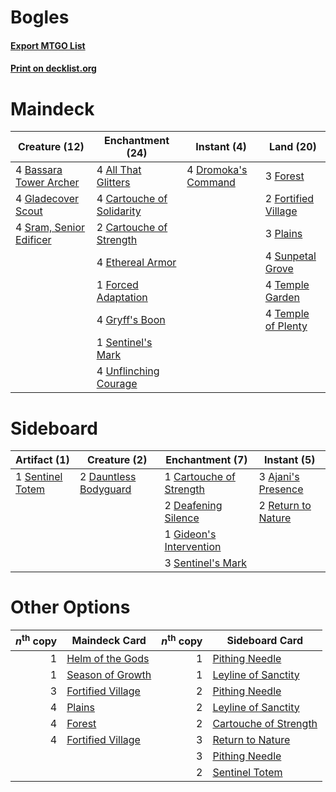 # Bogles

#### [Export MTGO List](../collection/Bogles/Bogles.txt)
#### [Print on decklist.org](http://decklist.org/?deckmain=4%09All%20That%20Glitters%0A4%09Bassara%20Tower%20Archer%0A4%09Cartouche%20of%20Solidarity%0A2%09Cartouche%20of%20Strength%0A4%09Dromoka's%20Command%0A4%09Ethereal%20Armor%0A1%09Forced%20Adaptation%0A3%09Forest%0A2%09Fortified%20Village%0A4%09Gladecover%20Scout%0A4%09Gryff's%20Boon%0A3%09Plains%0A1%09Sentinel's%20Mark%0A4%09Sram,%20Senior%20Edificer%0A4%09Sunpetal%20Grove%0A4%09Temple%20Garden%0A4%09Temple%20of%20Plenty%0A4%09Unflinching%20Courage&deckside=3%09Ajani's%20Presence%0A1%09Cartouche%20of%20Strength%0A2%09Dauntless%20Bodyguard%0A2%09Deafening%20Silence%0A1%09Gideon's%20Intervention%0A2%09Return%20to%20Nature%0A1%09Sentinel%20Totem%0A3%09Sentinel's%20Mark)
# Maindeck

|                                          Creature (12)                                           |                                          Enchantment (24)                                          |                                         Instant (4)                                          |                                          Land (20)                                           |
|--------------------------------------------------------------------------------------------------|----------------------------------------------------------------------------------------------------|----------------------------------------------------------------------------------------------|----------------------------------------------------------------------------------------------|
|4 [Bassara Tower Archer](http://gatherer.wizards.com/Pages/Card/Details.aspx?multiverseid=380376) |4 [All That Glitters](http://gatherer.wizards.com/Pages/Card/Details.aspx?multiverseid=472964)      |4 [Dromoka's Command](http://gatherer.wizards.com/Pages/Card/Details.aspx?multiverseid=394558)|3 [Forest](http://gatherer.wizards.com/Pages/Card/Details.aspx?multiverseid=439860)           |
|4 [Gladecover Scout](http://gatherer.wizards.com/Pages/Card/Details.aspx?multiverseid=220082)     |4 [Cartouche of Solidarity](http://gatherer.wizards.com/Pages/Card/Details.aspx?multiverseid=426709)|                                                                                              |2 [Fortified Village](http://gatherer.wizards.com/Pages/Card/Details.aspx?multiverseid=410042)|
|4 [Sram, Senior Edificer](http://gatherer.wizards.com/Pages/Card/Details.aspx?multiverseid=423690)|2 [Cartouche of Strength](http://gatherer.wizards.com/Pages/Card/Details.aspx?multiverseid=426860)  |                                                                                              |3 [Plains](http://gatherer.wizards.com/Pages/Card/Details.aspx?multiverseid=439856)           |
|                                                                                                  |4 [Ethereal Armor](http://gatherer.wizards.com/Pages/Card/Details.aspx?multiverseid=265414)         |                                                                                              |4 [Sunpetal Grove](http://gatherer.wizards.com/Pages/Card/Details.aspx?multiverseid=420946)   |
|                                                                                                  |1 [Forced Adaptation](http://gatherer.wizards.com/Pages/Card/Details.aspx?multiverseid=366336)      |                                                                                              |4 [Temple Garden](http://gatherer.wizards.com/Pages/Card/Details.aspx?multiverseid=405112)    |
|                                                                                                  |4 [Gryff's Boon](http://gatherer.wizards.com/Pages/Card/Details.aspx?multiverseid=409758)           |                                                                                              |4 [Temple of Plenty](http://gatherer.wizards.com/Pages/Card/Details.aspx?multiverseid=378537) |
|                                                                                                  |1 [Sentinel's Mark](http://gatherer.wizards.com/Pages/Card/Details.aspx?multiverseid=457164)        |                                                                                              |                                                                                              |
|                                                                                                  |4 [Unflinching Courage](http://gatherer.wizards.com/Pages/Card/Details.aspx?multiverseid=446198)    |                                                                                              |                                                                                              |


# Sideboard

|                                       Artifact (1)                                        |                                          Creature (2)                                          |                                         Enchantment (7)                                          |                                         Instant (5)                                         |
|-------------------------------------------------------------------------------------------|------------------------------------------------------------------------------------------------|--------------------------------------------------------------------------------------------------|---------------------------------------------------------------------------------------------|
|1 [Sentinel Totem](http://gatherer.wizards.com/Pages/Card/Details.aspx?multiverseid=435404)|2 [Dauntless Bodyguard](http://gatherer.wizards.com/Pages/Card/Details.aspx?multiverseid=442902)|1 [Cartouche of Strength](http://gatherer.wizards.com/Pages/Card/Details.aspx?multiverseid=426860)|3 [Ajani's Presence](http://gatherer.wizards.com/Pages/Card/Details.aspx?multiverseid=380368)|
|                                                                                           |                                                                                                |2 [Deafening Silence](http://gatherer.wizards.com/Pages/Card/Details.aspx?multiverseid=472972)    |2 [Return to Nature](http://gatherer.wizards.com/Pages/Card/Details.aspx?multiverseid=461102)|
|                                                                                           |                                                                                                |1 [Gideon's Intervention](http://gatherer.wizards.com/Pages/Card/Details.aspx?multiverseid=426717)|                                                                                             |
|                                                                                           |                                                                                                |3 [Sentinel's Mark](http://gatherer.wizards.com/Pages/Card/Details.aspx?multiverseid=457164)      |                                                                                             |


# Other Options

|*n*<sup>th</sup> copy|                                       Maindeck Card                                        |*n*<sup>th</sup> copy|                                         Sideboard Card                                         |
|--------------------:|--------------------------------------------------------------------------------------------|--------------------:|------------------------------------------------------------------------------------------------|
|                    1|[Helm of the Gods](http://gatherer.wizards.com/Pages/Card/Details.aspx?multiverseid=398588) |                    1|[Pithing Needle](http://gatherer.wizards.com/Pages/Card/Details.aspx?multiverseid=129526)       |
|                    1|[Season of Growth](http://gatherer.wizards.com/Pages/Card/Details.aspx?multiverseid=466945) |                    1|[Leyline of Sanctity](http://gatherer.wizards.com/Pages/Card/Details.aspx?multiverseid=204993)  |
|                    3|[Fortified Village](http://gatherer.wizards.com/Pages/Card/Details.aspx?multiverseid=410042)|                    2|[Pithing Needle](http://gatherer.wizards.com/Pages/Card/Details.aspx?multiverseid=129526)       |
|                    4|[Plains](http://gatherer.wizards.com/Pages/Card/Details.aspx?multiverseid=439856)           |                    2|[Leyline of Sanctity](http://gatherer.wizards.com/Pages/Card/Details.aspx?multiverseid=204993)  |
|                    4|[Forest](http://gatherer.wizards.com/Pages/Card/Details.aspx?multiverseid=439860)           |                    2|[Cartouche of Strength](http://gatherer.wizards.com/Pages/Card/Details.aspx?multiverseid=426860)|
|                    4|[Fortified Village](http://gatherer.wizards.com/Pages/Card/Details.aspx?multiverseid=410042)|                    3|[Return to Nature](http://gatherer.wizards.com/Pages/Card/Details.aspx?multiverseid=461102)     |
|                     |                                                                                            |                    3|[Pithing Needle](http://gatherer.wizards.com/Pages/Card/Details.aspx?multiverseid=129526)       |
|                     |                                                                                            |                    2|[Sentinel Totem](http://gatherer.wizards.com/Pages/Card/Details.aspx?multiverseid=435404)       |

